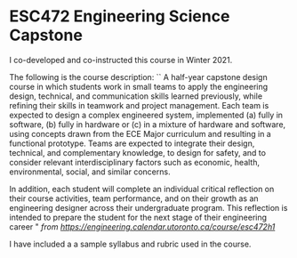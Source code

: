 # ESC472 Engineering Science Capstone

I co-developed and co-instructed this course in Winter 2021.

The following is the course description:
``
A half-year capstone design course in which students work in small teams to apply the engineering design, technical, and communication skills learned previously, while refining their skills in teamwork and project management. Each team is expected to design a complex engineered system, implemented (a) fully in software, (b) fully in hardware or (c) in a mixture of hardware and software, using concepts drawn from the ECE Major curriculum and resulting in a functional prototype. Teams are expected to integrate their design, technical, and complementary knowledge, to design for safety, and to consider relevant interdisciplinary factors such as economic, health, environmental, social, and similar concerns.

In addition, each student will complete an individual critical reflection on their course activities, team performance, and on their growth as an engineering designer across their undergraduate program. This reflection is intended to prepare the student for the next stage of their engineering career
"
*from https://engineering.calendar.utoronto.ca/course/esc472h1*

I have included a a sample syllabus and rubric used in the course.